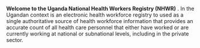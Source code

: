 **Welcome to the Uganda National Health Workers Registry (NHWR)** .
In the Ugandan context is an electronic health workforce registry to used as a single authoritative source of health workforce information that provides an accurate count of all health care personnel that either have worked or are currently working at national or subnational levels, including in the private sector.
